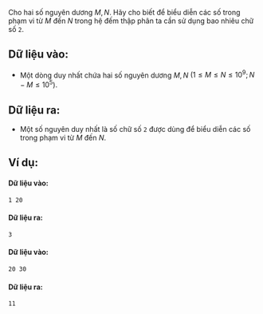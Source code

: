 Cho hai số nguyên dương $M, N$. Hãy cho biết để biểu diễn các số trong phạm vi từ $M$ đến $N$ trong hệ đếm thập phân ta cần sử dụng bao nhiêu chữ số `2`.

## Dữ liệu vào:
- Một dòng duy nhất chứa hai số nguyên dương $M, N$ $(1 ≤ M≤N≤10^9; N - M≤10^5)$.

## Dữ liệu ra:
- Một số nguyên duy nhất là số chữ số `2` được dùng để biểu diễn các số trong phạm vi từ $M$ đến $N$.

## Ví dụ:
#### Dữ liệu vào:
```
1 20
```

#### Dữ liệu ra:
```
3
```

#### Dữ liệu vào:
```
20 30
```

#### Dữ liệu ra:
```
11
```